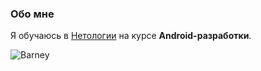 ### Обо мне

Я обучаюсь в [Нетологии](https://netology.ru) на курсе  **Android-разработки**.

![Barney](https://cs15.pikabu.ru/post_img/big/2024/09/25/8/1727268111149867805.png) 